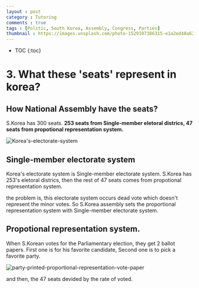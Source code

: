 ```yaml
---
layout : post
category : Tutoring
comments : true
tags : [Politic, South Korea, Assembly, Congress, Parties]
thumbnail : https://images.unsplash.com/photo-1529107386315-e1a2ed48a620?ixlib=rb-1.2.1&ixid=eyJhcHBfaWQiOjEyMDd9&auto=format&fit=crop&w=1050&q=80
---
```


* TOC
{:toc}

# 3. What these 'seats' represent in korea?


## How National Assembly have the seats?

S.Korea has 300 seats.
**253 seats from Single-member eletoral districs, 47 seats from propotional representation system.**


![Korea's-electorate-system](https://user-images.githubusercontent.com/35059428/64932092-398ca980-d86f-11e9-94f2-da14c6ceb721.png)


## Single-member electorate system

Korea's electorate system is Single-member electorate system.
S.Korea has 253's eletoral districs, then the rest of 47 seats comes from propotional representation system.

the problem is, this electorate system occurs dead vote which doesn't represent the minor votes. So S.Korea assembly sets the proportional representation system with Single-member electorate system.

## Propotional representation system.

When S.Korean votes for the Parliamentary election, they get 2 ballot papers.
First one is for his favorite candidate, Second one is to pick a favorite party. 


![party-printed-proportional-representation-vote-paper](https://user-images.githubusercontent.com/35059428/64932906-ac4c5380-d874-11e9-85c0-6e5b3309209f.png "left one is for the candidate, right one is for the favorite party ")


and then, the 47 seats devided by the rate of voted.


